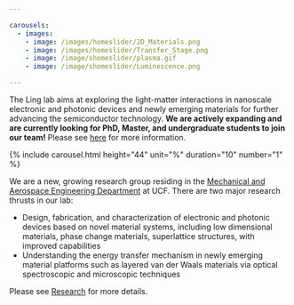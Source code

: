 ```yaml
---

carousels:
  - images: 
    - image: /images/homeslider/2D_Materials.png
    - image: /images/homeslider/Transfer_Stage.png
    - image: /image/shomeslider/plasma.gif
    - image: /image/shomeslider/Luminescence.png

---
```


The Ling lab aims at exploring the light-matter interactions in nanoscale electronic and photonic devices and newly emerging materials for further advancing the semiconductor technology. **We are actively expanding and are currently looking for PhD, Master, and undergraduate students to join our team!** Please see [here](opportunities) for more information.



{% include carousel.html height="44" unit="%" duration="10" number="1" %}



We are a new, growing research group residing in the [Mechanical and Aerospace Engineering Department](https://mae.ucf.edu/) at UCF. There are two major research thrusts in our lab:
* Design, fabrication, and characterization of electronic and photonic devices based on novel material systems, including low dimensional materials, phase change materials, superlattice structures, with improved capabilities
* Understanding the energy transfer mechanism in newly emerging material platforms such as layered van der Waals materials via optical spectroscopic and microscopic techniques

<!-- end of the list -->

Please see [Research](research) for more details. 

